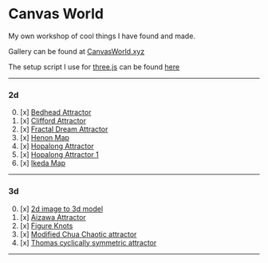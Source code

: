 
# Canvas World

My own workshop of cool things I have found and made.

Gallery can be found at [CanvasWorld.xyz](http://CanvasWorld.xyz)

The setup script I use for [three.js](https://threejs.org/) can be found [here](/ThreeSetup.js)

----


### 2d
0. [x] [Bedhead Attractor]((2d)%20Bedhead%20Attractor)
1. [x] [Clifford Attractor]((2d)%20Clifford%20Attractor)
2. [x] [Fractal Dream Attractor]((2d)%20Fractal%20Dream%20Attractor)
3. [x] [Henon Map]((2d)%20Henon%20Map)
4. [x] [Hopalong Attractor]((2d)%20Hopalong%20Attractor)
5. [x] [Hopalong Attractor 1]((2d)%20Hopalong%20Attractor%201)
6. [x] [Ikeda Map]((2d)%20Ikeda%20Map)
---
### 3d
0. [x] [2d image to 3d model]((3d)%202d%20image%20to%203d%20model)
1. [x] [Aizawa Attractor]((3d)%20Aizawa%20Attractor)
2. [x] [Figure Knots]((3d)%20Figure%20Knots)
3. [x] [Modified Chua Chaotic attractor]((3d)%20Modified%20Chua%20Chaotic%20attractor)
4. [x] [Thomas cyclically symmetric attractor]((3d)%20Thomas%20cyclically%20symmetric%20attractor)
---